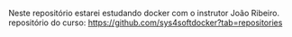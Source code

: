Neste repositório estarei estudando docker com o instrutor João Ribeiro.
repositório do curso: https://github.com/sys4softdocker?tab=repositories